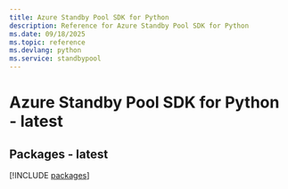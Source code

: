 ```yaml
---
title: Azure Standby Pool SDK for Python
description: Reference for Azure Standby Pool SDK for Python
ms.date: 09/18/2025
ms.topic: reference
ms.devlang: python
ms.service: standbypool
---
```

# Azure Standby Pool SDK for Python - latest
## Packages - latest
[!INCLUDE [packages](standby-pool-index.md)]